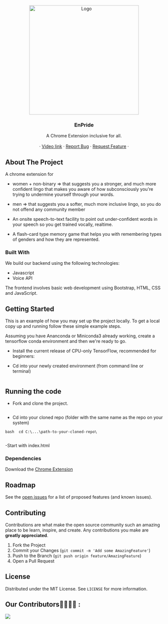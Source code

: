 <!-- PROJECT SHIELDS -->
<!--
*** Using markdown "reference style" links for readability.
*** Reference links are enclosed in brackets [ ] instead of parentheses ( ).
*** See the bottom of this document for the declaration of the reference variables
*** for contributors-url, forks-url, etc. This is an optional, concise syntax you may use.
*** https://www.markdownguide.org/basic-syntax/#reference-style-links
-->


<!-- PROJECT LOGO -->
<br />
<p align="center">
    <img src="images/logo.png" alt="Logo" width="350" height="350">

  <h3 align="center">EnPride</h3>

  <p align="center">
   A Chrome Extension inclusive for all.
    <br />
    <br />
    ·
    <a href="https://drive.google.com/file/d/1x_atAml5QaZT89KSTpwqJ7_WCY-tV5ql/view?usp=sharing">Video link</a>
    ·
    <a href="https://github.com/akshitadixit/RAKSHA/issues/new">Report Bug</a>
    ·
    <a href="https://github.com/akshitadixit/RAKSHA/issues/new">Request Feature</a>
    ·
  </p>
</p>


<!-- ABOUT THE PROJECT -->
## About The Project

A chrome extension for
						
- women + non-binary => that suggests you a stronger, and much more confident lingo that
		makes you aware of how subconsciously you're trying to undermine yourself through your
			words.
							
- men => that suggests you a softer, much more inclusive lingo, so you do not offend any
				community member
					
- An onsite speech-to-text facility to point out under-confident words in your speech so you get
				trained vocally, realtime.
					
- A flash-card type memory game that helps you with remembering types of genders and how they are
						represented.


### Built With

We build our backend using the following technologies:
* Javascript
* Voice API

The frontend involves basic web development using Bootstrap, HTML, CSS and JavaScript.


<!-- GETTING STARTED -->
## Getting Started

This is an example of how you may set up the project locally.
To get a local copy up and running follow these simple example steps.


Assuming you have Ananconda or Miniconda3 already working, create a tensorflow conda environment and then we're ready to go.

* Install the current release of CPU-only TensorFlow, recommended for beginners:


* Cd into your newly created environment (from command line or terminal)
```bash cd C:\...\path-to-your-conda-environment\
```

## Running the code

* Fork and clone the project.

```bash git clone https://github.com/akshitadixit/RAKSHA
```
* Cd into your cloned repo (folder with the same name as the repo on your system)
```
bash  cd C:\...\path-to-your-cloned-repo\
	
``` 

-Start with index.html
	

### Dependencies
Download the [Chrome Extension](https://github.com/akshitadixit/EnPride/blob/main/assets/EnPride.zip)



<!-- ROADMAP -->
## Roadmap

See the [open issues](https://github.com/akshitadixit/EnPride) for a list of proposed features (and known issues).

<!-- CONTRIBUTING -->
## Contributing

Contributions are what make the open source community such an amazing place to be learn, inspire, and create. Any contributions you make are **greatly appreciated**.

1. Fork the Project
2. Commit your Changes (`git commit -m 'Add some AmazingFeature'`)
3. Push to the Branch (`git push origin feature/AmazingFeature`)
4. Open a Pull Request



<!-- LICENSE -->
## License

Distributed under the MIT License. See `LICENSE` for more information.



<!-- ACKNOWLEDGEMENTS -->
## Our Contributors👩‍💻👨‍💻 :
<a href="https://github.com/akshitadixit/EnPride/graphs/contributors">
  <img src="https://contributors-img.web.app/image?repo=akshitadixit/EnPride" />
</a>



